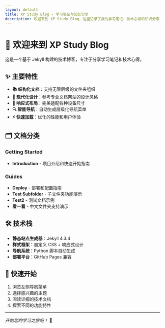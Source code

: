 ```yaml
---
layout: default
title: XP Study Blog - 学习笔记与知识分享
description: 欢迎来到 XP Study Blog，这里记录了我的学习笔记、技术心得和知识分享。涵盖编程、网络、系统等多个技术领域。
---
```


# 🚀 欢迎来到 XP Study Blog

这是一个基于 Jekyll 构建的技术博客，专注于分享学习笔记和技术心得。

## ✨ 主要特性

- **📚 结构化文档**：支持无限层级的文件夹组织
- **🎨 现代化设计**：参考专业文档网站的设计风格
- **📱 响应式布局**：完美适配各种设备尺寸
- **🔍 智能导航**：自动生成层级化导航菜单
- **⚡ 快速加载**：优化的性能和用户体验

## 🗂️ 文档分类

### Getting Started
- **Introduction** - 项目介绍和快速开始指南

### Guides
- **Deploy** - 部署和配置指南
- **Test Subfolder** - 子文件夹功能演示
- **Test2** - 测试文档示例
- **看一看** - 中文文件夹支持演示

## 🛠️ 技术栈

- **静态站点生成器**：Jekyll 4.3.4
- **样式框架**：自定义 CSS + 响应式设计
- **导航系统**：Python 脚本自动生成
- **部署平台**：GitHub Pages 兼容

## 📖 快速开始

1. 浏览左侧导航菜单
2. 选择感兴趣的主题
3. 阅读详细的技术文档
4. 探索不同的功能特性

---

*开始您的学习之旅吧！* 🎯
